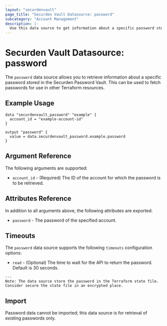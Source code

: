 ```yaml
---
layout: "securdenvault"
page_title: "Securden Vault Datasource: password"
subcategory: "Account Management"
description: |-
  Use this data source to get information about a specific password stored in Securden Password Vault.
---
```


# Securden Vault Datasource: password

The `password` data source allows you to retrieve information about a specific password stored in the Securden Password Vault. This can be used to fetch passwords for use in other Terraform resources.

## Example Usage

```hcl
data "securdenvault_password" "example" {
  account_id = "example-account-id"
}

output "password" {
  value = data.securdenvault_password.example.password
}
```

## Argument Reference

The following arguments are supported:

- `account_id` - (Required) The ID of the account for which the password is to be retrieved.

## Attributes Reference

In addition to all arguments above, the following attributes are exported:

- `password` - The password of the specified account.

## Timeouts

The `password` data source supports the following `timeouts` configuration options:

- `read` - (Optional) The time to wait for the API to return the password. Default is 30 seconds.

```
--- 
Note: The data source store the password in the Terraform state file. Consider secure the state file in an encrypted place.
```

## Import

Password data cannot be imported; this data source is for retrieval of existing passwords only.
